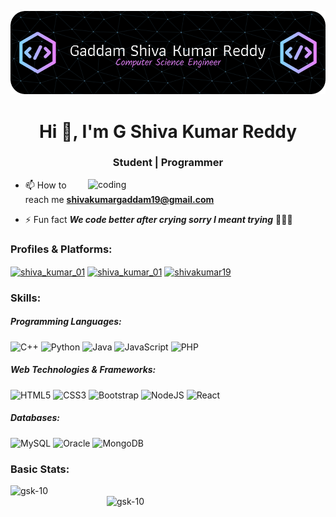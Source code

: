 
![logo](https://github.com/GSK-10/gsk-10/blob/main/github-header-image-200.png)

<h1 align="center">Hi 👋, I'm G Shiva Kumar Reddy</h1>
<h3 align="center">Student | Programmer</h3>

<img align="right" alt="coding" width="380" src="https://camo.githubusercontent.com/5ddf73ad3a205111cf8c686f687fc216c2946a75005718c8da5b837ad9de78c9/68747470733a2f2f7468756d62732e6766796361742e636f6d2f4576696c4e657874446576696c666973682d736d616c6c2e676966">

- 📫 How to reach me **shivakumargaddam19@gmail.com**

- ⚡ Fun fact ***We code better after crying sorry I meant trying*** 👨🏻‍💻

<h3 align="left">Profiles & Platforms: </h3>
<p align="left">
<!-- <a href="https://www.codechef.com/users/shiva_kumar_01" target="blank"><img align="center" src="https://cdn.jsdelivr.net/npm/simple-icons@3.1.0/icons/codechef.svg" alt="shiva_kumar_01" height="30" width="40" /></a> -->
<a href="https://www.hackerrank.com/shiva_kumar_01" target="_blank"><img align="center" src="https://raw.githubusercontent.com/rahuldkjain/github-profile-readme-generator/master/src/images/icons/Social/hackerrank.svg" alt="shiva_kumar_01" height="30" width="40" /></a>
<a href="https://www.leetcode.com/shiva_kumar_01" target="_blank"><img align="center" src="https://raw.githubusercontent.com/rahuldkjain/github-profile-readme-generator/master/src/images/icons/Social/leet-code.svg" alt="shiva_kumar_01" height="30" width="40" /></a>
<a href="https://linkedin.com/in/shivakumar19" target="_blank"><img align="center" src="https://raw.githubusercontent.com/rahuldkjain/github-profile-readme-generator/master/src/images/icons/Social/linked-in-alt.svg" alt="shivakumar19" height="30" width="40" /></a>
</p>

<h3 align="left">Skills:</h3>
<h5 align="left"> Programming Languages: </h5>

![C++](https://img.shields.io/badge/c++-%2300599C.svg?style=for-the-badge&logo=c%2B%2B&logoColor=white)
![Python](https://img.shields.io/badge/python-3670A0?style=for-the-badge&logo=python&logoColor=ffdd54)
![Java](https://img.shields.io/badge/java-%23ED8B00.svg?style=for-the-badge&logo=openjdk&logoColor=white)
![JavaScript](https://img.shields.io/badge/javascript-%23323330.svg?style=for-the-badge&logo=javascript&logoColor=%23F7DF1E)
![PHP](https://img.shields.io/badge/php-%23777BB4.svg?style=for-the-badge&logo=php&logoColor=white)


<h5 align="left"> Web Technologies & Frameworks: </h5>

![HTML5](https://img.shields.io/badge/html5-%23E34F26.svg?style=for-the-badge&logo=html5&logoColor=white)
![CSS3](https://img.shields.io/badge/css3-%231572B6.svg?style=for-the-badge&logo=css3&logoColor=white)
![Bootstrap](https://img.shields.io/badge/bootstrap-%238511FA.svg?style=for-the-badge&logo=bootstrap&logoColor=white)
![NodeJS](https://img.shields.io/badge/node.js-6DA55F?style=for-the-badge&logo=node.js&logoColor=white)
![React](https://img.shields.io/badge/react-%2320232a.svg?style=for-the-badge&logo=react&logoColor=%2361DAFB)

<h5 align="left"> Databases: </h5>

![MySQL](https://img.shields.io/badge/mysql-%2300f.svg?style=for-the-badge&logo=mysql&logoColor=white)
![Oracle](https://img.shields.io/badge/Oracle-F80000?style=for-the-badge&logo=oracle&logoColor=white)
![MongoDB](https://img.shields.io/badge/MongoDB-%234ea94b.svg?style=for-the-badge&logo=mongodb&logoColor=white)

<h3 align="left">Basic Stats: </h3>
<p><img align="left" width="300" src="https://github-readme-stats.vercel.app/api/top-langs?username=gsk-10&show_icons=true&locale=en&layout=compact" alt="gsk-10" /></p>
<p><img align="right" width="350" src="https://github-readme-streak-stats.herokuapp.com/?user=gsk-10&" alt="gsk-10" /></p>

